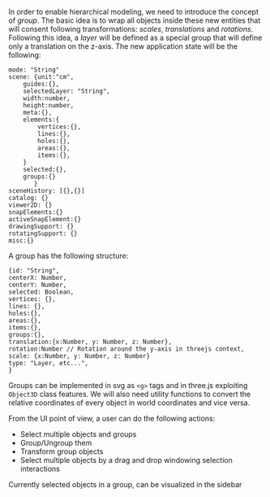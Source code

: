 In order to enable hierarchical modeling, we need to introduce the concept of *group*. The basic idea is to wrap all objects inside these new entities that will consent following transformations: *scales*, *translations* and *rotations*. Following this idea, a *layer* will be defined as a special group that will define only a translation on the z-axis. The new application state will be the following:

```
mode: "String"
scene: {unit:"cm",
	guides:{},
	selectedLayer: "String",
	width:number,
	height:number,
	meta:{},
	elements:{
		vertices:{},
		lines:{},
		holes:{},
		areas:{},
		items:{},
	}
	selected:{},
	groups:{}
       }
sceneHistory: [{},{}]
catalog: {}
viewer2D: {}
snapElements:{}
activeSnapElement:{}
drawingSupport: {}
rotatingSupport: {}
misc:{}

```

A group has the following structure:

```
{id: "String",
centerX: Number,
centerY: Number,
selected: Boolean,
vertices: {},
lines: {},
holes:{},
areas:{},
items:{},
groups:{},
translation:{x:Number, y: Number, z: Number},
rotation:Number // Rotation around the y-axis in threejs context,
scale: {x:Number, y: Number, z: Number}
type: "Layer, etc...",
}
```

Groups can be implemented in svg as `<g>` tags and in three.js exploiting `Object3D` class features. We will also need utility functions to convert the relative coordinates of every object in world coordinates and vice versa.

From the UI point of view, a user can do the following actions:
* Select multiple objects and groups
* Group/Ungroup them
* Transform group objects
* Select multiple objects by a drag and drop windowing selection interactions

Currently selected objects in a group, can be visualized in the sidebar

